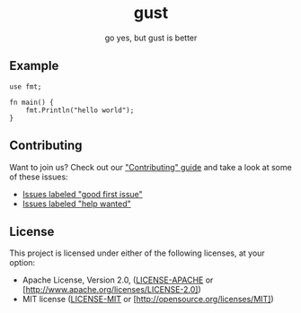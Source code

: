<div align="center">
    <h1>gust</h1>
    <p>go yes, but gust is better</p>
</div>


## Example
```gust
use fmt;

fn main() {
    fmt.Println("hello world");
}
```

## Contributing
Want to join us? Check out our ["Contributing" guide][contributing] and take a
look at some of these issues:
- [Issues labeled "good first issue"][good-first-issue]
- [Issues labeled "help wanted"][help-wanted]


## License
This project is licensed under either of the following licenses, at your option:
- Apache License, Version 2.0, ([LICENSE-APACHE](LICENSE-APACHE) or [http://www.apache.org/licenses/LICENSE-2.0])
- MIT license ([LICENSE-MIT](LICENSE-MIT) or [http://opensource.org/licenses/MIT])


[contributing]: https://github.com/kilerd/gust/blob/master.github/CONTRIBUTING.md
[good-first-issue]: https://github.com/kilerd/gust/labels/good%20first%20issue
[help-wanted]: https://github.com/kilerd/gust/labels/help%20wanted